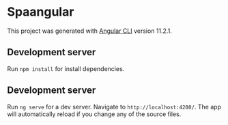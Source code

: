 # Spaangular

This project was generated with [Angular CLI](https://github.com/angular/angular-cli) version 11.2.1.

## Development server

Run `npm install` for install dependencies.

## Development server

Run `ng serve` for a dev server. Navigate to `http://localhost:4200/`. The app will automatically reload if you change any of the source files.
